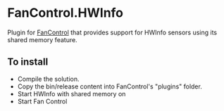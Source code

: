 # FanControl.HWInfo

Plugin for [FanControl](https://github.com/Rem0o/FanControl.Releases) that provides support for HWInfo sensors using its shared memory feature.

## To install

* Compile the solution.
* Copy the bin/release content into FanControl's "plugins" folder.
* Start HWInfo with shared memory on
* Start Fan Control
